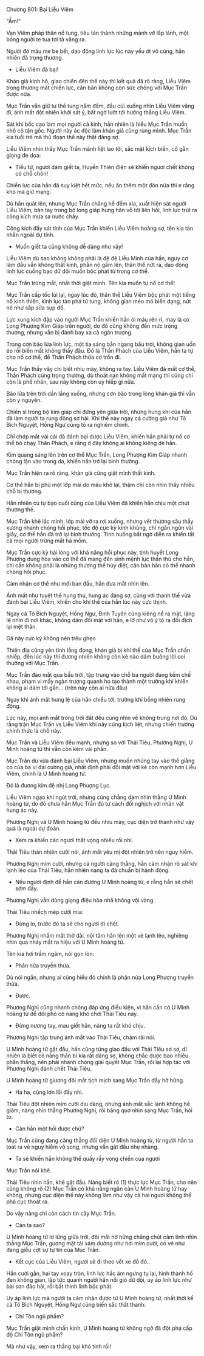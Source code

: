 




Chương 801: Bại Liễu Viêm


"Ầm!"

Vạn Viêm pháp thân nổ tung, tiêu tán thành những mảnh vỡ lấp lánh, một bóng người te tua tơi tả văng ra.

Người đó máu me be bết, dao động linh lực lúc này yếu ớt vô cùng, hẳn nhiên đã trọng thương.

- Liễu Viêm đã bại!

Khán giả kinh hô, giao chiến đến thế này thì kết quả đã rõ ràng, Liễu Viêm trọng thương mất chiến lực, căn bản không còn sức chống với Mục Trần được nữa.

Mục Trần vẫn giữ tư thế tung nắm đấm, đầu cúi xuống nhìn Liễu Viêm văng đi, ánh mắt đột nhiên khởi sát ý, bất ngờ lướt tới hướng thẳng Liễu Viêm.

Sát khí bốc cao làm mọi người cả kinh, hẳn nhiên là hiểu Mục Trần muốn nhổ cỏ tận gốc. Người này ác độc làm khán giả cũng rùng mình. Mục Trần kia tuổi trẻ mà thủ đoạn thế này thật đáng sợ.

Liễu Viêm nhìn thấy Mục Trần mãnh liệt lao tới, sắc mặt kịch biến, cố gằn giọng đe dọa:

- Tiểu tử, ngươi dám giết ta, Huyền Thiên điện sẽ khiến ngươi chết không có chỗ chôn!

Chiến lực của hắn đã suy kiệt hết mức, nếu ăn thêm một đòn nữa thì e rằng khó mà giữ mạng.

Dù hắn quát lên, nhưng Mục Trần chẳng hề đếm xỉa, xuất hiện sát người Liễu Viêm, bàn tay trong bộ long giáp hung hãn vỗ tới liên hồi, linh lực trút ra công kích mưa sa nước chảy.

Công kích đầy sát tính của Mục Trần khiến Liễu Viêm hoảng sợ, tên kia tàn nhẫn ngoài dự tính.

- Muốn giết ta cũng không dễ dàng như vậy!

Liễu Viêm dù sao không không phải là đệ đệ Liễu Minh của hắn, nguy cơ lâm đầu vẫn không thất kinh, phẫn nộ gầm lên, thân thể nứt ra, dao động linh lực cuồng bạo dữ dội muốn bộc phát từ trong cơ thể.

Mục Trần trừng mắt, nhất thời giật mình. Tên kia muốn tự nổ cơ thể!

Mục Trần cấp tốc lùi lại, ngay lúc đó, thân thể Liễu Viêm bộc phát một tiếng nổ kinh thiên, kình lực tàn phá tứ tung, không gian méo mó biến dạng, nứt nẻ như sắp sửa sụp đổ.

Lực xung kích đập vào người Mục Trần khiến hắn ói máu rên rỉ, may là có Long Phượng Kim Giáp trên người, do đó cũng không đến mức trọng thương, nhưng vẫn bị đánh bay xa cả ngàn trượng.

Trong cơn bão lửa linh lực, một tia sáng bắn ngang bầu trời, không gian uốn éo rồi biến mất không thấy đâu. Đó là Thần Phách của Liễu Viêm, hắn ta tự cho nổ cơ thể, để Thần Phách thừa cơ trốn đi.

Mục Trần thấy vậy chỉ biết nhíu mày, không ra tay. Liễu Viêm đã mất cơ thể, Thần Phách cũng trọng thương, dù thoát nạn không mất mạng thì cũng chỉ còn là phế nhân, sau này không còn uy hiếp gì nữa.

Bão lửa trên trời dần lắng xuống, nhưng cơn bão trong lòng khán giả thì vẫn còn y nguyên.

Chiến sĩ trong bộ kim giáp chỉ đứng yên giữa trời, nhưng hung khí của hắn đã làm người ta rung động sợ hãi. Khí thế này ngay cả cường giả như Tô Bích Nguyệt, Hồng Ngư cũng tỏ ra nghiêm chỉnh.

Chỉ chớp mắt vài cái đã đánh bại được Liễu Viêm, khiến hắn phải tự nổ cơ thể bỏ chạy Thần Phách, e rằng ở đây không ai không kiêng dè hắn.

Kim quang sáng lên trên cơ thể Mục Trần, Long Phượng Kim Giáp nhanh chóng lặn vào trong da, khiến hắn trở lại bình thường.

Mục Trần hiện ra rõ ràng, khán giả cũng giật mình thất kinh.

Cơ thể hắn bị phủ một lớp mài do máu khô lại, thậm chí còn nhìn thấy nhiều chỗ bị thương.

Hẳn nhiên cú tự bạo cuối cùng của Liễu Viêm đã khiến hắn chịu một chút thương thế.

Mục Trần khẽ lắc mình, lớp mài vỡ ra rơi xuống, nhưng vết thương sâu thấy xương nhanh chóng hồi phục, tốc độ cực kỳ kinh khủng, chỉ ngắn ngủn vài giây, cơ thể hắn đã trở lại bình thường. Tình huống bất ngờ diễn ra khiến tất cả mọi người trừng mắt há mồm.

Mục Trần cực kỳ hài lòng với khả năng hồi phục này, tinh huyết Long Phượng dung hòa vào cơ thể đã mang đến sinh mệnh lực thần thú cho hắn, chỉ cần không phải là những thương thế hủy diệt, căn bản hắn có thể nhanh chóng hồi phục.

Cảm nhận cơ thể như mới ban đầu, hắn đưa mắt nhìn lên.

Ánh mắt như tuyệt thế hung thú, hung ác đáng sợ, cùng với thanh thế vừa đánh bại Liễu Viêm, khiến cho khí thế của hắn lúc này cực thịnh.

Ngay cả Tô Bích Nguyệt, Hồng Ngư, Đinh Tuyên cũng kiêng nể ra mặt, lặng lẽ nhìn đi nơi khác, không dám đối mặt với hắn, e lỡ như vô ý tỏ ra đối địch lại mệt thân.

Gã này cực kỳ không nên trêu ghẹo

Thiên địa cũng yên tĩnh lắng đọng, khán giả bị khí thế của Mục Trần chấn nhiếp, đến lúc này thì đương nhiên không còn kẻ nào dám buông lời coi thường với Mục Trần.

Mục Trần đảo mắt qua bầu trời, tập trung vào chỗ ba người đang kềm chế nhau, phạm vi mấy ngàn trượng quanh họ tạo thành một trường khí khiến không ai dám tới gần... (trên này còn ai nữa đâu)

Ngay khi ánh mắt hung lệ của hắn chiếu tới, trường khí bỗng nhiên rung động.

Lúc này, mọi ánh mắt trong trời đất đều cùng nhìn về không trung nơi đó. Dù rằng trận Mục Trần vs Liễu Viêm khi nãy cũng kịch liệt, nhưng chiến trường chính thức là chỗ này.

Mục Trần và Liễu Viêm đều mạnh, nhưng so với Thải Tiêu, Phương Nghị, U Minh hoàng tử thì vẫn còn kém vài phần.

Mục Trần dù vừa đánh bại Liễu Viêm, nhưng muốn nhúng tay vào thế giằng co của ba vị đại cường giả, nhất định phải đối mặt với kẻ còn mạnh hơn Liễu Viêm, chính là U Minh hoàng tử.

Đó là đương kim đệ nhị Long Phượng Lục.

Liễu Viêm ngạo khí ngút trời, nhưng cũng chẳng dám nhìn thẳng U Minh hoàng tử, do đó chưa hẳn Mục Trần đủ tư cách đối nghịch với nhân vật hung ác này.

Phương Nghị và U Minh hoàng tử đều nhíu mày, cục diện trở thành như vậy quả là ngoài dự đoán.

- Xem ra khiến các ngươi thất vọng nhiều rồi nhỉ.

Thải Tiêu thản nhiên cười nói, ánh mắt yêu mị đột nhiên trở nên nguy hiểm.

Phương Nghị mỉm cười, nhưng cả người căng thẳng, hắn cảm nhận rõ sát khí lạnh lẽo của Thải Tiêu, hẳn nhiên nàng ta đã chuẩn bị hành động.

- Nếu ngươi định để hắn cản đường U Minh hoàng tử, e rằng hắn sẽ chết sớm đấy.

Phương Nghị vẫn dùng giọng điệu hòa nhã không vội vàng.

Thải Tiêu nhếch mép cười mỉa:

- Đừng lo, trước đó ta sẽ cho ngươi đi chết.

Phương Nghị nhắm mắt thở dài, nội tâm hằn lên một vẻ lạnh lẽo, nghiêng nhìn qua nháy mắt ra hiệu với U Minh hoàng tử.

Tên kia hơi trầm ngâm, nói gọn lỏn:

- Phân nửa truyền thừa.

Dù nói ngắn, nhưng ai cũng hiểu đó chính là phân nửa Long Phượng truyền thừa.

- Được.

Phương Nghị cũng nhanh chóng đáp ứng điều kiện, vì hắn cần có U Minh hoàng tử để đối phó cô nàng khó chơi Thải Tiêu này.

- Đừng nương tay, mau giết hắn, nàng ta rất khó chịu.

Phương Nghị tập trung ánh mắt vào Thải Tiêu, chậm rãi nói.

U Minh hoàng tử gật đầu, hắn cũng từng giao đấu với Thải Tiêu sơ sơ, dĩ nhiên là biết cô nàng thần bí kia rất đáng sợ, không chắc được bao nhiêu phần thắng, nên phải nhanh chóng giải quyết Mục Trần, rồi lại hợp tác với Phương Nghị đánh chết Thải Tiêu.

U Minh hoàng tử giương đôi mắt tịch mịch sang Mục Trần đầy hờ hững.

- Ha ha, cũng lớn lối đấy nhỉ.

Thải Tiêu đột nhiên mỉm cười dịu dàng, nhưng ánh mắt sắc lạnh không hề giảm, nàng nhìn thẳng Phương Nghị, rồi bâng quơ nhìn sang Mục Trần, hỏi to:

- Cản hắn một hồi được chứ?

Mục Trần cũng đang căng thẳng đối diện U Minh hoàng tử, từ người hắn ta toát ra vẻ nguy hiểm vô song, nhưng vẫn gật đầu nhẹ nhàng.

- Ta sẽ khiến hắn không thể quấy rầy vòng chiến của ngươi

Mục Trần nói khẽ.

Thải Tiêu nhìn hắn, khẽ gật đầu. Nàng biết rõ (1) thực lực Mục Trần, cho nên cũng không rõ (2) Mục Trần có khả năng ngăn cản U Minh hoàng tử hay không, nhưng cục diện thế này không làm như vậy cả hai ngươi không thể phá cục thoát ra.

Do vậy nàng chỉ còn cách tin cây Mục Trần.

- Cản ta sao?

U Minh hoàng tử lơ lửng giữa trời, đôi mắt hờ hững chẳng chút cảm tình nhìn thẳng Mục Trần, gương mặt tái xám dường như hơi mỉm cười, có vẻ như đang giễu cợt sự tự tin của Mục Trần.

- Kết cục của Liễu Viêm, ngươi sẽ đi theo vết xe đổ đó..

Hắn cười gằn, hai tay xoay tròn, linh lực hắc ám ngưng tụ lại, hình thành hố đen không gian, lập tức quanh người hắn nổi gió dữ dội, uy áp linh lực như bài sơn đảo hải, rồi bất thình lình bộc phát.

Uy áp linh lực mà người ta cảm nhận được từ U Minh hoàng tử, nhất thời kể cả Tô Bích Nguyệt, Hồng Ngư cũng biến sắc thất thanh:

- Chí Tôn ngũ phẩm?

Mục Trần giật mình chấn kinh, U Minh hoàng tử không ngờ đã đột phá cấp độ Chí Tôn ngũ phẩm?

Mà như vậy, xem ra thắng bại khó tính rồi!




